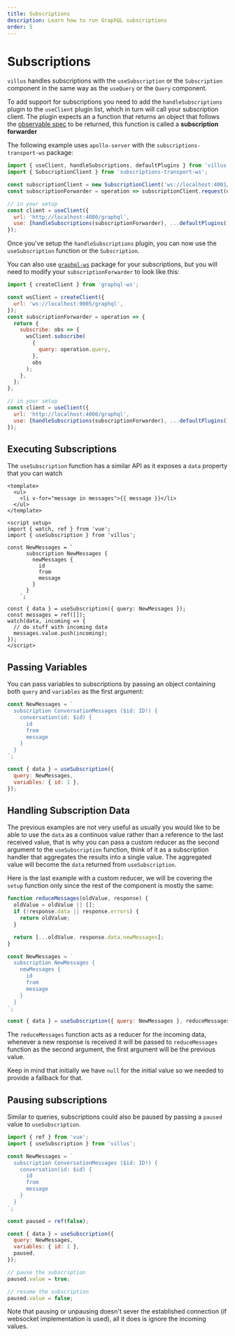 ```yaml
---
title: Subscriptions
description: Learn how to run GraphQL subscriptions
order: 5
---
```


# Subscriptions

`villus` handles subscriptions with the `useSubscription` or the `Subscription` component in the same way as the `useQuery` or the `Query` component.

To add support for subscriptions you need to add the `handleSubscriptions` plugin to the `useClient` plugin list, which in turn will call your subscription client. The plugin expects an a function that returns an object that follows the [observable spec](https://github.com/tc39/proposal-observable) to be returned, this function is called a **subscription forwarder**

The following example uses `apollo-server` with the `subscriptions-transport-ws` package:

```js
import { useClient, handleSubscriptions, defaultPlugins } from 'villus';
import { SubscriptionClient } from 'subscriptions-transport-ws';

const subscriptionClient = new SubscriptionClient('ws://localhost:4001/graphql', {});
const subscriptionForwarder = operation => subscriptionClient.request(op);

// in your setup
const client = useClient({
  url: 'http://localhost:4000/graphql',
  use: [handleSubscriptions(subscriptionForwarder), ...defaultPlugins()],
});
```

Once you've setup the `handleSubscriptions` plugin, you can now use the `useSubscription` function or the `Subscription`.

<doc-tip>
  
You can also use [`graphql-ws`](https://github.com/enisdenjo/graphql-ws) package for your subscriptions, but you will need to modify your `subscriptionForwarder` to look like this:

```js
import { createClient } from 'graphql-ws';

const wsClient = createClient({
  url: 'ws://localhost:9005/graphql',
});
const subscriptionForwarder = operation => {
  return {
    subscribe: obs => {
      wsClient.subscribe(
        {
          query: operation.query,
        },
        obs
      );
    },
  };
};

// in your setup
const client = useClient({
  url: 'http://localhost:4000/graphql',
  use: [handleSubscriptions(subscriptionForwarder), ...defaultPlugins()],
});
```

</doc-tip>

## Executing Subscriptions

The `useSubscription` function has a similar API as it exposes a `data` property that you can watch

```vue
<template>
  <ul>
    <li v-for="message in messages">{{ message }}</li>
  </ul>
</template>

<script setup>
import { watch, ref } from 'vue';
import { useSubscription } from 'villus';

const NewMessages = `
      subscription NewMessages {
        newMessages {
          id
          from
          message
        }
      }
    `;

const { data } = useSubscription({ query: NewMessages });
const messages = ref([]);
watch(data, incoming => {
  // do stuff with incoming data
  messages.value.push(incoming);
});
</script>
```

## Passing Variables

You can pass variables to subscriptions by passing an object containing both `query` and `variables` as the first argument:

```js
const NewMessages = `
  subscription ConversationMessages ($id: ID!) {
    conversation(id: $id) {
      id
      from
      message
    }
  }
`;

const { data } = useSubscription({
  query: NewMessages,
  variables: { id: 1 },
});
```

## Handling Subscription Data

The previous examples are not very useful as usually you would like to be able to use the `data` as a continuos value rather than a reference to the last received value, that is why you can pass a custom reducer as the second argument to the `useSubscription` function, think of it as a subscription handler that aggregates the results into a single value. The aggregated value will become the `data` returned from `useSubscription`.

Here is the last example with a custom reducer, we will be covering the `setup` function only since the rest of the component is mostly the same:

```js
function reduceMessages(oldValue, response) {
  oldValue = oldValue || [];
  if (!response.data || response.errors) {
    return oldValue;
  }

  return [...oldValue, response.data.newMessages];
}

const NewMessages = `
  subscription NewMessages {
    newMessages {
      id
      from
      message
    }
  }
`;

const { data } = useSubscription({ query: NewMessages }, reduceMessages);
```

The `reduceMessages` function acts as a reducer for the incoming data, whenever a new response is received it will be passed to `reduceMessages` function as the second argument, the first argument will be the previous value.

<doc-tip>

Keep in mind that initially we have `null` for the initial value so we needed to provide a fallback for that.

</doc-tip>

## Pausing subscriptions

Similar to queries, subscriptions could also be paused by passing a `paused` value to `useSubscription`.

```js
import { ref } from 'vue';
import { useSubscription } from 'villus';

const NewMessages = `
  subscription ConversationMessages ($id: ID!) {
    conversation(id: $id) {
      id
      from
      message
    }
  }
`;

const paused = ref(false);

const { data } = useSubscription({
  query: NewMessages,
  variables: { id: 1 },
  paused,
});

// pause the subscription
paused.value = true;

// resume the subscription
paused.value = false;
```

Note that pausing or unpausing doesn't sever the established connection (if websocket implementation is used), all it does is ignore the incoming values.
